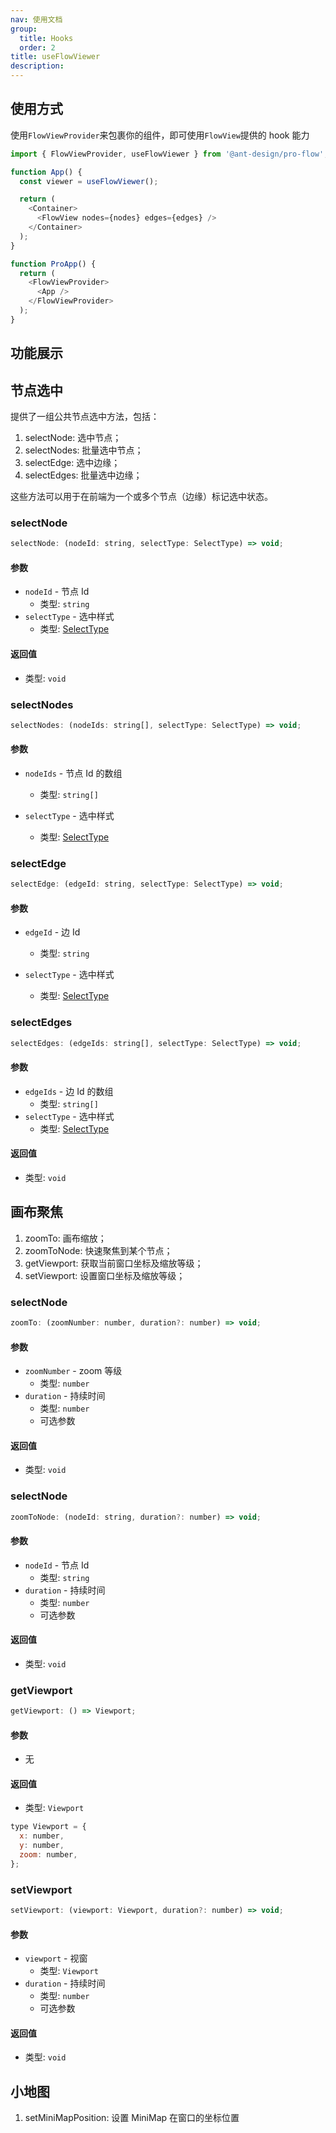 ```yaml
---
nav: 使用文档
group:
  title: Hooks
  order: 2
title: useFlowViewer
description:
---
```


## 使用方式

使用`FlowViewProvider`来包裹你的组件，即可使用`FlowView`提供的 hook 能力

```js
import { FlowViewProvider, useFlowViewer } from '@ant-design/pro-flow';

function App() {
  const viewer = useFlowViewer();

  return (
    <Container>
      <FlowView nodes={nodes} edges={edges} />
    </Container>
  );
}

function ProApp() {
  return (
    <FlowViewProvider>
      <App />
    </FlowViewProvider>
  );
}
```

## 功能展示

<code src="./demos/useFlowViewer.tsx"></code>

## 节点选中

提供了一组公共节点选中方法，包括：

1. selectNode: 选中节点；
2. selectNodes: 批量选中节点；
3. selectEdge: 选中边缘；
4. selectEdges: 批量选中边缘；

这些方法可以用于在前端为一个或多个节点（边缘）标记选中状态。

### selectNode

```js
selectNode: (nodeId: string, selectType: SelectType) => void;
```

#### 参数

- `nodeId` - 节点 Id
  - 类型: `string`
- `selectType` - 选中样式
  - 类型: [SelectType](/components/flow-view#selecttype)

#### 返回值

- 类型: `void`

### selectNodes

```js
selectNodes: (nodeIds: string[], selectType: SelectType) => void;
```

#### 参数

- `nodeIds` - 节点 Id 的数组
  - 类型: `string[]`
- `selectType` - 选中样式

  - 类型: [SelectType](/components/flow-view#selecttype)

### selectEdge

```js
selectEdge: (edgeId: string, selectType: SelectType) => void;
```

#### 参数

- `edgeId` - 边 Id
  - 类型: `string`
- `selectType` - 选中样式

  - 类型: [SelectType](/components/flow-view#selecttype)

### selectEdges

```js
selectEdges: (edgeIds: string[], selectType: SelectType) => void;
```

#### 参数

- `edgeIds` - 边 Id 的数组
  - 类型: `string[]`
- `selectType` - 选中样式
  - 类型: [SelectType](/components/flow-view#selecttype)

#### 返回值

- 类型: `void`

## 画布聚焦

1. zoomTo: 画布缩放；
2. zoomToNode: 快速聚焦到某个节点；
3. getViewport: 获取当前窗口坐标及缩放等级；
4. setViewport: 设置窗口坐标及缩放等级；

### selectNode

```js
zoomTo: (zoomNumber: number, duration?: number) => void;
```

#### 参数

- `zoomNumber` - zoom 等级
  - 类型: `number`
- `duration` - 持续时间
  - 类型: `number`
  - 可选参数

#### 返回值

- 类型: `void`

### selectNode

```js
zoomToNode: (nodeId: string, duration?: number) => void;
```

#### 参数

- `nodeId` - 节点 Id
  - 类型: `string`
- `duration` - 持续时间
  - 类型: `number`
  - 可选参数

#### 返回值

- 类型: `void`

### getViewport

```js
getViewport: () => Viewport;
```

#### 参数

- 无

#### 返回值

- 类型: `Viewport`

```js
type Viewport = {
  x: number,
  y: number,
  zoom: number,
};
```

### setViewport

```js
setViewport: (viewport: Viewport, duration?: number) => void;
```

#### 参数

- `viewport` - 视窗
  - 类型: `Viewport`
- `duration` - 持续时间
  - 类型: `number`
  - 可选参数

#### 返回值

- 类型: `void`

## 小地图

1. setMiniMapPosition: 设置 MiniMap 在窗口的坐标位置
